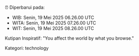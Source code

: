 ⏰ Diperbarui pada:
- WIB: Senin, 19 Mei 2025 06.26.00 UTC
- WITA: Senin, 19 Mei 2025 07.26.00 UTC
- WIT: Senin, 19 Mei 2025 08.26.00 UTC

Kutipan Inspiratif:
"You affect the world by what you browse."


Kategori: technology


